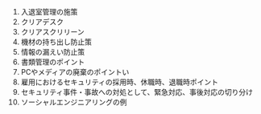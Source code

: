 1. 入退室管理の施策
2. クリアデスク
3. クリアスクリリーン 
4. 機材の持ち出し防止策
5. 情報の漏えい防止策
6. 書類管理のポイント
7. PCやメディアの廃棄のポイントい
8. 雇用におけるセキュリティの採用時、休職時、退職時ポイント
9. セキュリティ事件・事故への対処として、緊急対応、事後対応の切り分け
10. ソーシャルエンジニアリングの例

